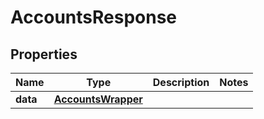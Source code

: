 # AccountsResponse

## Properties
Name | Type | Description | Notes
------------ | ------------- | ------------- | -------------
**data** | [**AccountsWrapper**](AccountsWrapper.md) |  | 


